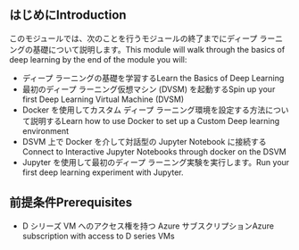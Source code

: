 ## <a name="introduction"></a><span data-ttu-id="f3a6e-101">はじめに</span><span class="sxs-lookup"><span data-stu-id="f3a6e-101">Introduction</span></span> 

<span data-ttu-id="f3a6e-102">このモジュールでは、次のことを行うモジュールの終了までにディープ ラーニングの基礎について説明します。</span><span class="sxs-lookup"><span data-stu-id="f3a6e-102">This module will walk through the basics of deep learning by the end of the module you will:</span></span>

- <span data-ttu-id="f3a6e-103">ディープ ラーニングの基礎を学習する</span><span class="sxs-lookup"><span data-stu-id="f3a6e-103">Learn the Basics of Deep Learning</span></span>
- <span data-ttu-id="f3a6e-104">最初のディープ ラーニング仮想マシン (DVSM) を起動する</span><span class="sxs-lookup"><span data-stu-id="f3a6e-104">Spin up your first Deep Learning Virtual Machine (DVSM)</span></span>
- <span data-ttu-id="f3a6e-105">Docker を使用してカスタム ディープ ラーニング環境を設定する方法について説明する</span><span class="sxs-lookup"><span data-stu-id="f3a6e-105">Learn how to use Docker to set up a Custom Deep learning environment</span></span>
- <span data-ttu-id="f3a6e-106">DSVM 上で Docker を介して対話型の Jupyter Notebook に接続する</span><span class="sxs-lookup"><span data-stu-id="f3a6e-106">Connect to Interactive Jupyter Notebooks through docker on the DSVM</span></span>
- <span data-ttu-id="f3a6e-107">Jupyter を使用して最初のディープ ラーニング実験を実行します。</span><span class="sxs-lookup"><span data-stu-id="f3a6e-107">Run your first deep learning experiment with Jupyter.</span></span>

## <a name="prerequisites"></a><span data-ttu-id="f3a6e-108">前提条件</span><span class="sxs-lookup"><span data-stu-id="f3a6e-108">Prerequisites</span></span>

- <span data-ttu-id="f3a6e-109">D シリーズ VM へのアクセス権を持つ Azure サブスクリプション</span><span class="sxs-lookup"><span data-stu-id="f3a6e-109">Azure subscription with access to D series VMs</span></span> 